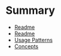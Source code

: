 # Summary

* [Readme](README.md)
* [Readme](readme.md)
* [Usage Patterns](usage-patterns.md)
* [Concepts](concepts.md)

